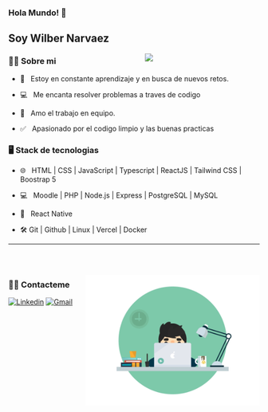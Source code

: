 ### Hola Mundo! 👋<h2>Soy Wilber Narvaez</h2>

<img align='right' src="https://media.giphy.com/media/M9gbBd9nbDrOTu1Mqx/giphy.gif" width="230">

<h3>👨🏻 Sobre mi </h3>

- 🤔 &nbsp; Estoy en constante aprendizaje y en busca de nuevos retos.

- 💻 &nbsp; Me encanta resolver problemas a traves de codigo

- 🧡 &nbsp; Amo el trabajo en equipo.

- ✅ &nbsp; Apasionado por el codigo limpio y las buenas practicas

<h3>🖥 Stack de tecnologias</h3>

- 🌐 &nbsp; HTML | CSS | JavaScript | Typescript | ReactJS | Tailwind CSS | Boostrap 5

- 💻 &nbsp; Moodle | PHP | Node.js | Express | PostgreSQL | MySQL

- 📱  &nbsp; React Native

- 🛠 Git | Github | Linux | Vercel | Docker

<hr>

<br/><br/>

<img src="https://github.com/nirala69/nirala69/blob/master/70804f7e25b11f29db904f2fa7b4cd9d.gif" width="350" align='right'>

<h3> 🤝🏻 Contacteme </h3>

<a href="https://www.linkedin.com/in/wilber-narvaez/" target="_blank"> 
  <img src="https://www.vectorlogo.zone/logos/linkedin/linkedin-ar21.svg" alt="Linkedin"></a>

<a href="mailto:wilbernarvaezpetrogmail.com" target="_blank">
  <img src="https://www.vectorlogo.zone/logos/gmail/gmail-ar21.svg" alt="Gmail"></a>

